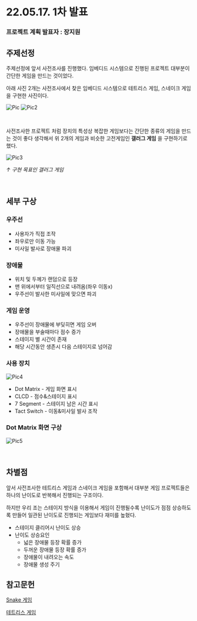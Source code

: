 # 22.05.17. 1차 발표

### 프로젝트 계획 발표자 : 장지원

## 주제선정

주제선정에 앞서 사전조사를 진행했다. 임베디드 시스템으로 진행된 프로젝트 대부분이 간단한 게임을 만드는 것이었다.

아래 사진 2개는 사전조사에서 찾은 임베디드 시스템으로 테트리스 게임, 스네이크 게임을 구현한 사진이다.

![Pic](./pic/tetris_example.png)
![Pic2](./pic/snake_example.png)

<br/>

사전조사한 프로젝트 처럼 장치의 특성상 복잡한 게임보다는 간단한 종류의 게임을 만드는 것이 좋다 생각해서 위 2개의 게임과 비슷한 고전게임인 __갤러그 게임__ 을 구현하기로 했다.

![Pic3](./pic/galaga.gif)

*↑ 구현 목표인 갤러그 게임*

<br/>

## 세부 구상

### 우주선

* 사용자가 직접 조작
* 좌우로만 이동 가능
* 미사일 발사로 장애물 파괴

### 장애물

* 위치 및 두께가 랜덤으로 등장
* 맨 위에서부터 일직선으로 내려옴(좌우 이동x)
* 우주선이 발사한 미사일에 맞으면 파괴

### 게임 운영

* 우주선이 장애물에 부딪히면 게임 오버
* 장애물을 부술때마다 점수 증가
* 스테이지 별 시간이 존재
* 해당 시간동안 생존시 다음 스테이지로 넘어감

### 사용 장치

![Pic4](./pic/board.png)

* Dot Matrix - 게임 화면 표시
* CLCD - 점수&스테이지 표시
* 7 Segment - 스테이지 남은 시간 표시
* Tact Switch - 이동&미사일 발사 조작

### Dot Matrix 화면 구상

![Pic5](./pic/dot_matrix.png)

<br/>

## 차별점

앞서 사전조사한 테트리스 게임과 스네이크 게임을 포함해서 대부분 게임 프로젝트들은 하나의 난이도로 반복해서 진행되는 구조이다.

하지만 우리 조는 스테이지 방식을 이용해서 게임이 진행될수록 난이도가 점점 상승하도록 만들어 일관된 난이도로 진행되는 게임보다 재미를 높혔다.

* 스테이지 클리어시 난이도 상승
* 난이도 상승요인
  * 넓은 장애물 등장 확률 증가
  * 두꺼운 장애물 등장 확률 증가
  * 장애물이 내려오는 속도
  * 장애물 생성 주기


## 참고문헌
[Snake 게임](https://github.com/jinwoo1225/SnakeGameWithSmart4412)

[테트리스 게임](https://github.com/raekim/embedded_tetris)
